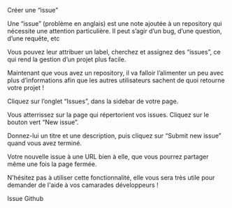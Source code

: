 Créer une “issue”


Une “issue” (problème en anglais) est une note ajoutée à un repository qui nécessite une attention particulière. Il peut s’agir d’un bug, d’une question, d’une requête, etc

Vous pouvez leur attribuer un label, cherchez et assignez des “issues”, ce qui rend la gestion d’un projet plus facile.

Maintenant que vous avez un repository, il va falloir l’alimenter un peu avec plus d’informations afin que les autres utilisateurs sachent de quoi retourne votre projet !

Cliquez sur l’onglet “Issues”, dans la sidebar de votre page.

Vous atterrissez sur la page qui répertorient vos issues. Cliquez sur le bouton vert “New issue”.

Donnez-lui un titre et une description, puis cliquez sur “Submit new issue” quand vous avez terminé.

Votre nouvelle issue à une URL bien à elle, que vous pourrez partager même une fois la page fermée.

N'hésitez pas à utiliser cette fonctionnalité, elle vous sera très utile pour demander de l'aide à vos camarades développeurs !

Issue Github
